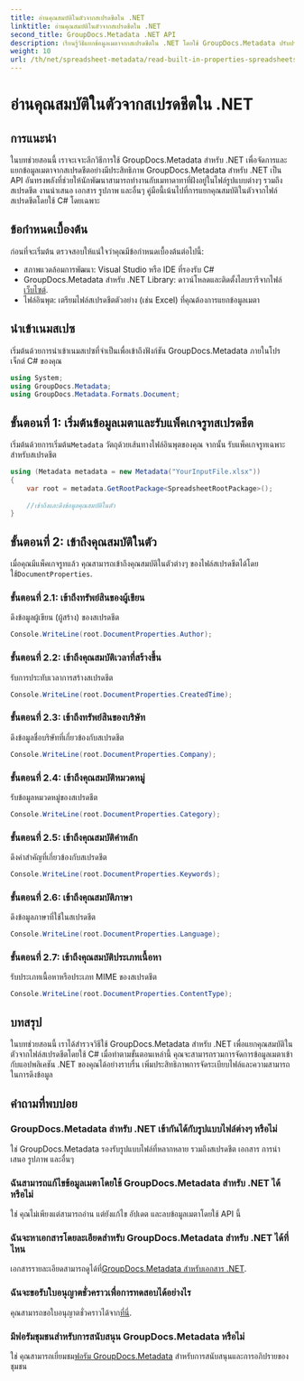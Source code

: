 ```yaml
---
title: อ่านคุณสมบัติในตัวจากสเปรดชีตใน .NET
linktitle: อ่านคุณสมบัติในตัวจากสเปรดชีตใน .NET
second_title: GroupDocs.Metadata .NET API
description: เรียนรู้วิธีแยกข้อมูลเมตาจากสเปรดชีตใน .NET โดยใช้ GroupDocs.Metadata ปรับปรุงการจัดการเอกสารและการจัดระเบียบในแอปพลิเคชันของคุณ
weight: 10
url: /th/net/spreadsheet-metadata/read-built-in-properties-spreadsheets/
---
```


# อ่านคุณสมบัติในตัวจากสเปรดชีตใน .NET

## การแนะนำ
ในบทช่วยสอนนี้ เราจะเจาะลึกวิธีการใช้ GroupDocs.Metadata สำหรับ .NET เพื่อจัดการและแยกข้อมูลเมตาจากสเปรดชีตอย่างมีประสิทธิภาพ GroupDocs.Metadata สำหรับ .NET เป็น API อันทรงพลังที่ช่วยให้นักพัฒนาสามารถทำงานกับเมทาดาทาที่ฝังอยู่ในไฟล์รูปแบบต่างๆ รวมถึงสเปรดชีต งานนำเสนอ เอกสาร รูปภาพ และอื่นๆ คู่มือนี้เน้นไปที่การแยกคุณสมบัติในตัวจากไฟล์สเปรดชีตโดยใช้ C# โดยเฉพาะ
## ข้อกำหนดเบื้องต้น
ก่อนที่จะเริ่มต้น ตรวจสอบให้แน่ใจว่าคุณมีข้อกำหนดเบื้องต้นต่อไปนี้:
- สภาพแวดล้อมการพัฒนา: Visual Studio หรือ IDE ที่รองรับ C#
-  GroupDocs.Metadata สำหรับ .NET Library: ดาวน์โหลดและติดตั้งไลบรารีจากไฟล์[เว็บไซต์](https://releases.groupdocs.com/metadata/net/).
- ไฟล์อินพุต: เตรียมไฟล์สเปรดชีตตัวอย่าง (เช่น Excel) ที่คุณต้องการแยกข้อมูลเมตา

## นำเข้าเนมสเปซ
เริ่มต้นด้วยการนำเข้าเนมสเปซที่จำเป็นเพื่อเข้าถึงฟังก์ชัน GroupDocs.Metadata ภายในโปรเจ็กต์ C# ของคุณ
```csharp
using System;
using GroupDocs.Metadata;
using GroupDocs.Metadata.Formats.Document;
```
## ขั้นตอนที่ 1: เริ่มต้นข้อมูลเมตาและรับแพ็คเกจรูทสเปรดชีต
 เริ่มต้นด้วยการเริ่มต้น`Metadata` วัตถุด้วยเส้นทางไฟล์อินพุตของคุณ จากนั้น รับแพ็คเกจรูทเฉพาะสำหรับสเปรดชีต
```csharp
using (Metadata metadata = new Metadata("YourInputFile.xlsx"))
{
    var root = metadata.GetRootPackage<SpreadsheetRootPackage>();
    
    //เข้าถึงและดึงข้อมูลคุณสมบัติในตัว
}
```
## ขั้นตอนที่ 2: เข้าถึงคุณสมบัติในตัว
 เมื่อคุณมีแพ็คเกจรูทแล้ว คุณสามารถเข้าถึงคุณสมบัติในตัวต่างๆ ของไฟล์สเปรดชีตได้โดยใช้`DocumentProperties`.
### ขั้นตอนที่ 2.1: เข้าถึงทรัพย์สินของผู้เขียน
ดึงข้อมูลผู้เขียน (ผู้สร้าง) ของสเปรดชีต
```csharp
Console.WriteLine(root.DocumentProperties.Author);
```
### ขั้นตอนที่ 2.2: เข้าถึงคุณสมบัติเวลาที่สร้างขึ้น
รับการประทับเวลาการสร้างสเปรดชีต
```csharp
Console.WriteLine(root.DocumentProperties.CreatedTime);
```
### ขั้นตอนที่ 2.3: เข้าถึงทรัพย์สินของบริษัท
ดึงข้อมูลชื่อบริษัทที่เกี่ยวข้องกับสเปรดชีต
```csharp
Console.WriteLine(root.DocumentProperties.Company);
```
### ขั้นตอนที่ 2.4: เข้าถึงคุณสมบัติหมวดหมู่
รับข้อมูลหมวดหมู่ของสเปรดชีต
```csharp
Console.WriteLine(root.DocumentProperties.Category);
```
### ขั้นตอนที่ 2.5: เข้าถึงคุณสมบัติคำหลัก
ดึงคำสำคัญที่เกี่ยวข้องกับสเปรดชีต
```csharp
Console.WriteLine(root.DocumentProperties.Keywords);
```
### ขั้นตอนที่ 2.6: เข้าถึงคุณสมบัติภาษา
ดึงข้อมูลภาษาที่ใช้ในสเปรดชีต
```csharp
Console.WriteLine(root.DocumentProperties.Language);
```
### ขั้นตอนที่ 2.7: เข้าถึงคุณสมบัติประเภทเนื้อหา
รับประเภทเนื้อหาหรือประเภท MIME ของสเปรดชีต
```csharp
Console.WriteLine(root.DocumentProperties.ContentType);
```

## บทสรุป
ในบทช่วยสอนนี้ เราได้สำรวจวิธีใช้ GroupDocs.Metadata สำหรับ .NET เพื่อแยกคุณสมบัติในตัวจากไฟล์สเปรดชีตโดยใช้ C# เมื่อทำตามขั้นตอนเหล่านี้ คุณจะสามารถรวมการจัดการข้อมูลเมตาเข้ากับแอปพลิเคชัน .NET ของคุณได้อย่างราบรื่น เพิ่มประสิทธิภาพการจัดระเบียบไฟล์และความสามารถในการดึงข้อมูล

## คำถามที่พบบ่อย
### GroupDocs.Metadata สำหรับ .NET เข้ากันได้กับรูปแบบไฟล์ต่างๆ หรือไม่
ใช่ GroupDocs.Metadata รองรับรูปแบบไฟล์ที่หลากหลาย รวมถึงสเปรดชีต เอกสาร การนำเสนอ รูปภาพ และอื่นๆ
### ฉันสามารถแก้ไขข้อมูลเมตาโดยใช้ GroupDocs.Metadata สำหรับ .NET ได้หรือไม่
ใช่ คุณไม่เพียงแต่สามารถอ่าน แต่ยังแก้ไข อัปเดต และลบข้อมูลเมตาโดยใช้ API นี้
### ฉันจะหาเอกสารโดยละเอียดสำหรับ GroupDocs.Metadata สำหรับ .NET ได้ที่ไหน
 เอกสารรายละเอียดสามารถดูได้ที่[GroupDocs.Metadata สำหรับเอกสาร .NET](https://tutorials.groupdocs.com/metadata/net/).
### ฉันจะขอรับใบอนุญาตชั่วคราวเพื่อการทดสอบได้อย่างไร
 คุณสามารถขอใบอนุญาตชั่วคราวได้จาก[ที่นี่](https://purchase.groupdocs.com/temporary-license/).
### มีฟอรัมชุมชนสำหรับการสนับสนุน GroupDocs.Metadata หรือไม่
 ใช่ คุณสามารถเยี่ยมชม[ฟอรัม GroupDocs.Metadata](https://forum.groupdocs.com/c/metadata/14) สำหรับการสนับสนุนและการอภิปรายของชุมชน
